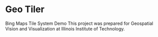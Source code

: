 # Geo Tiler
Bing Maps Tile System Demo 
This project was prepared for Geospatial Vision and Visualization at Illinois Institute of Technology. 
